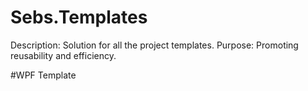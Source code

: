 # Sebs.Templates

Description: Solution for all the project templates.
Purpose: Promoting reusability and efficiency.

#WPF Template 
